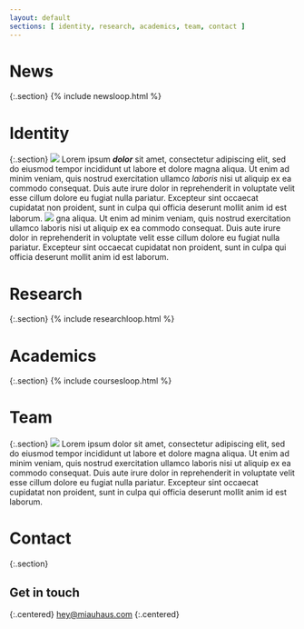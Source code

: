```yaml
---
layout: default
sections: [ identity, research, academics, team, contact ]
---
```

# News
{:.section}
{% include newsloop.html %}

# Identity
{:.section}
![](https://c2.staticflickr.com/2/1968/45347132761_135e70d6ee_b_d.jpg)
Lorem ipsum _**dolor**_ sit amet, consectetur adipiscing elit, sed do eiusmod tempor incididunt ut labore et dolore magna aliqua. Ut enim ad minim veniam, quis nostrud exercitation ullamco *laboris* nisi ut aliquip ex ea commodo consequat. Duis aute irure dolor in reprehenderit in voluptate velit esse cillum dolore eu fugiat nulla pariatur. Excepteur sint occaecat cupidatat non proident, sunt in culpa qui officia deserunt mollit anim id est laborum.
![](https://c2.staticflickr.com/2/1968/45347132761_135e70d6ee_b_d.jpg)
gna aliqua. Ut enim ad minim veniam, quis nostrud exercitation ullamco laboris nisi ut aliquip ex ea commodo consequat. Duis aute irure dolor in reprehenderit in voluptate velit esse cillum dolore eu fugiat nulla pariatur. Excepteur sint occaecat cupidatat non proident, sunt in culpa qui officia deserunt mollit anim id est laborum.

# Research
{:.section}
{% include researchloop.html %}

# Academics
{:.section}
{% include coursesloop.html %}

# Team
{:.section}
![](https://c2.staticflickr.com/2/1968/45347132761_135e70d6ee_b_d.jpg)
Lorem ipsum dolor sit amet, consectetur adipiscing elit, sed do eiusmod tempor incididunt ut labore et dolore magna aliqua. Ut enim ad minim veniam, quis nostrud exercitation ullamco laboris nisi ut aliquip ex ea commodo consequat. Duis aute irure dolor in reprehenderit in voluptate velit esse cillum dolore eu fugiat nulla pariatur. Excepteur sint occaecat cupidatat non proident, sunt in culpa qui officia deserunt mollit anim id est laborum.


# Contact
{:.section}

## Get in touch
{:.centered}
hey@miauhaus.com
{:.centered}

